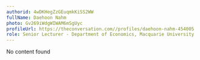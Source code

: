 ```yaml
---
authorid: 4wDKHegZzGEuqmkKiSS2WW
fullName: Daehoon Nahm
photo: Gv269iWdgWIWAM6mSgUyc
profileUrl: https://theconversation.com//profiles/daehoon-nahm-454005
role: Senior Lecturer - Department of Economics, Macquarie University
---
```

No content found